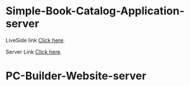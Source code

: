 # Simple-Book-Catalog-Application-server

LiveSide link [Click here](https://github.com/Hasan-Rifat/Simple-Book-Catalog-Application-client).

Server Link [Click here](https://github.com/Hasan-Rifat/Simple-Book-Catalog-Application-server).
# PC-Builder-Website-server
